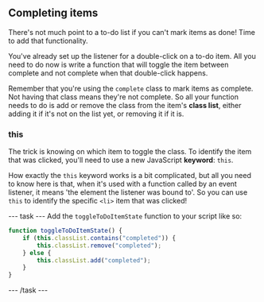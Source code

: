 ## Completing items
There's not much point to a to-do list if you can't mark items as done! Time to add that functionality.

You've already set up the listener for a double-click on a to-do item. All you need to do now is write a function that will toggle the item between complete and not complete when that double-click happens.

Remember that you're using the `complete` class to mark items as complete. Not having that class means they're not complete. So all your function needs to do is add or remove the class from the item's **class list**, either adding it if it's not on the list yet, or removing it if it is. 

### this
The trick is knowing on which item to toggle the class. To identify the item that was clicked, you'll need to use a new JavaScript **keyword**: `this`. 

How exactly the `this` keyword works is a bit complicated, but all you need to know here is that, when it's used with a function called by an event listener, it means 'the element the listener was bound to'. So you can use `this` to identify the specific `<li>` item that was clicked!

--- task ---
Add the `toggleToDoItemState` function to your script like so:

```JavaScript
function toggleToDoItemState() {
    if (this.classList.contains("completed")) {
        this.classList.remove("completed");
    } else {
        this.classList.add("completed");
    }
}
```
--- /task ---
